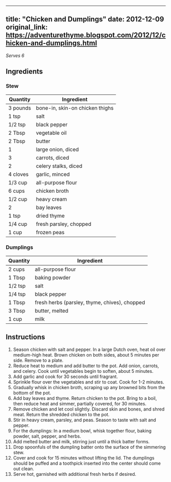 <!-- filepath: /home/zacox/code/blogspot/adventurethyme/posts/2012-12-09-chicken-and-dumplings-formatted.md -->
---
title: "Chicken and Dumplings"
date: 2012-12-09
original_link: https://adventurethyme.blogspot.com/2012/12/chicken-and-dumplings.html
---

_Serves 6_

## Ingredients

### Stew
| Quantity | Ingredient |
| -------- | ---------- |
| 3 pounds | bone-in, skin-on chicken thighs |
| 1 tsp | salt |
| 1/2 tsp | black pepper |
| 2 Tbsp | vegetable oil |
| 2 Tbsp | butter |
| 1 | large onion, diced |
| 3 | carrots, diced |
| 2 | celery stalks, diced |
| 4 cloves | garlic, minced |
| 1/3 cup | all-purpose flour |
| 6 cups | chicken broth |
| 1/2 cup | heavy cream |
| 2 | bay leaves |
| 1 tsp | dried thyme |
| 1/4 cup | fresh parsley, chopped |
| 1 cup | frozen peas |

### Dumplings
| Quantity | Ingredient |
| -------- | ---------- |
| 2 cups | all-purpose flour |
| 1 Tbsp | baking powder |
| 1/2 tsp | salt |
| 1/4 tsp | black pepper |
| 1 Tbsp | fresh herbs (parsley, thyme, chives), chopped |
| 3 Tbsp | butter, melted |
| 1 cup | milk |

## Instructions

1. Season chicken with salt and pepper. In a large Dutch oven, heat oil over medium-high heat. Brown chicken on both sides, about 5 minutes per side. Remove to a plate.
2. Reduce heat to medium and add butter to the pot. Add onion, carrots, and celery. Cook until vegetables begin to soften, about 5 minutes.
3. Add garlic and cook for 30 seconds until fragrant.
4. Sprinkle flour over the vegetables and stir to coat. Cook for 1-2 minutes.
5. Gradually whisk in chicken broth, scraping up any browned bits from the bottom of the pot.
6. Add bay leaves and thyme. Return chicken to the pot. Bring to a boil, then reduce heat and simmer, partially covered, for 30 minutes.
7. Remove chicken and let cool slightly. Discard skin and bones, and shred meat. Return the shredded chicken to the pot.
8. Stir in heavy cream, parsley, and peas. Season to taste with salt and pepper.
9. For the dumplings: In a medium bowl, whisk together flour, baking powder, salt, pepper, and herbs.
10. Add melted butter and milk, stirring just until a thick batter forms.
11. Drop spoonfuls of the dumpling batter onto the surface of the simmering stew.
12. Cover and cook for 15 minutes without lifting the lid. The dumplings should be puffed and a toothpick inserted into the center should come out clean.
13. Serve hot, garnished with additional fresh herbs if desired.
